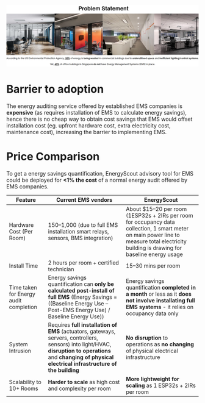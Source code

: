 ![alt_text](../pictures/ProblemStatement.png)

# Barrier to adoption
The energy auditing service offered by established EMS companies is **expensive** (as requires installation of EMS to calculate energy savings), hence there is no cheap way to obtain cost savings that EMS would offset installation cost (eg. upfront hardware cost, extra electricity cost, maintenance cost), increasing the barrier to implementing EMS.

# Price Comparison

To get a energy savings quantification, EnergyScout advisory tool for EMS could be deployed for **<1% the cost** of a normal energy audit offered by EMS companies.

| **Feature** | **Current EMS vendors** | **EnergyScout** |
| ----------- | ----------- |--|
| Hardware Cost (Per Room) | $150–$1,000 (due to full EMS installation smart relays, sensors, BMS integration) | About $15–20 per room (1ESP32s + 2IRs per room for occupancy data collection, 1 smart meter on main power line to measure total electricity building is drawing for baseline energy usage |
| Install Time | 2 hours per room + certified technician | 15–30 mins per room |
| Time taken for Energy audit completion | Energy savings quantification can **only be calculated post-install of full EMS** (Energy Savings = ((Baseline Energy Use – Post-EMS Energy Use) / Baseline Energy Use)) | Energy savings quantification **completed in a month** or less as it **does not involve installating full EMS systems** - it relies on occupancy data only |
| System Intrusion | Requires **full installation of EMS** (actuators, gateways, servers, controllers, sensors) into light/HVAC, **disruption to operations** and **changing of physical electrical infrastructure of the building** | **No disruption** to operations as **no changing** of physical electrical infrastructure |
| Scalability to 10+ Rooms | **Harder to scale** as high cost and complexity per room | **More lightweight for scaling** as 1 ESP32s + 2IRs per room |

